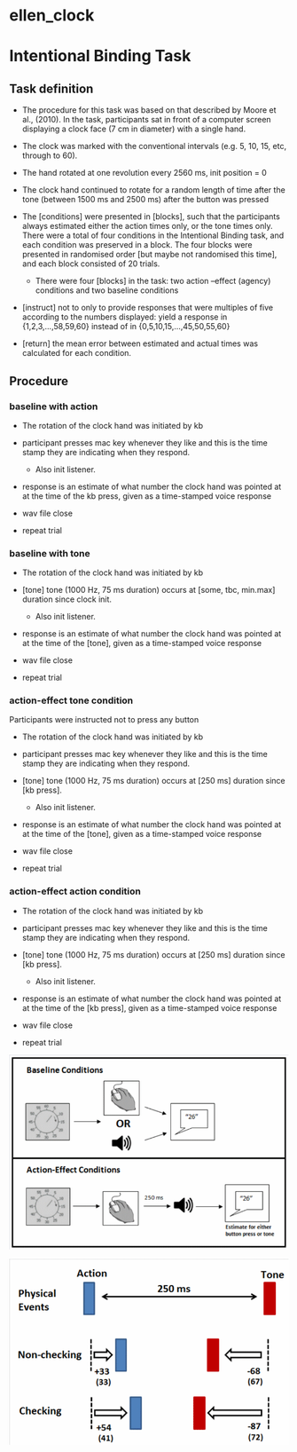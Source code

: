# ellen_clock

# Intentional Binding Task

## Task definition

* The procedure for this task was based on that described by Moore et al., (2010). In the task, participants sat in front of a computer screen displaying a clock face (7 cm in diameter) with a single hand. 

* The clock was marked with the conventional intervals (e.g. 5, 10, 15, etc, through to 60). 

* The hand rotated at one revolution every 2560 ms, init position = 0

* The clock hand continued to rotate for a random length of time after the tone (between 1500 ms and 2500 ms) after the button was pressed

* The [conditions] were presented in [blocks], such that the participants always estimated either the action times only, or the tone times only. There were a total of four conditions in the Intentional Binding task, and each condition was preserved in a block. The four blocks were presented in randomised order [but maybe not randomised this time], and each block consisted of 20 trials. 
    * There were four [blocks] in the task: two action –effect (agency) conditions and two baseline conditions 

* [instruct] not to only to provide responses that were multiples of five according to the numbers displayed: yield a response in {1,2,3,...,58,59,60} instead of in {0,5,10,15,...,45,50,55,60}

* [return] the mean error between estimated and actual times was calculated for each condition.

## Procedure 

### baseline with action

* The rotation of the clock hand was initiated by kb

* participant presses mac key whenever they like and this is the time stamp they are indicating when they respond. 
    * Also init listener.

* response is an estimate of what number the clock hand was pointed at at the time of the kb press, given as a time-stamped voice response

* wav file close

* repeat trial

### baseline with tone

* The rotation of the clock hand was initiated by kb

* [tone] tone (1000 Hz, 75 ms duration) occurs at [some, tbc, min.max] duration since clock init. 
    * Also init listener.

* response is an estimate of what number the clock hand was pointed at at the time of the [tone], given as a time-stamped voice response

* wav file close

* repeat trial

### action-effect tone condition

Participants were instructed not to press any button

* The rotation of the clock hand was initiated by kb

* participant presses mac key whenever they like and this is the time stamp they are indicating when they respond.

* [tone] tone (1000 Hz, 75 ms duration) occurs at [250 ms] duration since [kb press].
    * Also init listener.

* response is an estimate of what number the clock hand was pointed at at the time of the [tone], given as a time-stamped voice response

* wav file close

* repeat trial

### action-effect action condition

* The rotation of the clock hand was initiated by kb

* participant presses mac key whenever they like and this is the time stamp they are indicating when they respond.

* [tone] tone (1000 Hz, 75 ms duration) occurs at [250 ms] duration since [kb press].
    * Also init listener.

* response is an estimate of what number the clock hand was pointed at at the time of the [kb press], given as a time-stamped voice response

* wav file close

* repeat trial



![Conditions](conditions.gif)


![Results example](results.gif)
